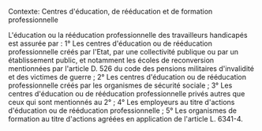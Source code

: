 Contexte: Centres d'éducation, de rééducation et de formation professionnelle

L'éducation ou la rééducation professionnelle des travailleurs handicapés est assurée par : 1° Les centres d'éducation ou de rééducation professionnelle créés par l'Etat, par une collectivité publique ou par un établissement public, et notamment les écoles de reconversion mentionnées par l'article D. 526 du code des pensions militaires d'invalidité et des victimes de guerre ; 2° Les centres d'éducation ou de rééducation professionnelle créés par les organismes de sécurité sociale ; 3° Les centres d'éducation ou de rééducation professionnelle privés autres que ceux qui sont mentionnés au 2° ; 4° Les employeurs au titre d'actions d'éducation ou de rééducation professionnelle ; 5° Les organismes de formation au titre d'actions agréées en application de l'article L. 6341-4.